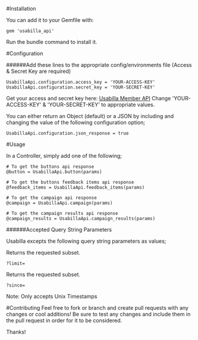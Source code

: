 #Installation

You can add it to your Gemfile with:
```
gem 'usabilla_api'
```
Run the bundle command to install it.

#Configuration

######Add these lines to the appropriate config/environments file
(Access & Secret Key are required)
```
UsabillaApi.configuration.access_key = 'YOUR-ACCESS-KEY'
UsabillaApi.configuration.secret_key = 'YOUR-SECRET-KEY'
```
Get your access and secret key here: [Usabilla Member API](https://usabilla.com/member/api)
Change 'YOUR-ACCESS-KEY' & 'YOUR-SECRET-KEY' to appropriate values.

You can either return an Object (default) or a JSON by including and changing the value of the following configuration option;
```
UsabillaApi.configuration.json_response = true
```

#Usage

In a Controller, simply add one of the following;
```
# To get the buttons api response
@button = UsabillaApi.button(params)

# To get the buttons feedback items api response
@feedback_items = UsabillaApi.feedback_items(params)

# To get the campaign api response
@campaign = UsabillaApi.campaign(params)

# To get the campaign results api response
@campaign_results = UsabillaApi.campaign_results(params)
```

######Accepted Query String Parameters

Usabilla excepts the following query string parameters as values;

Returns the requested subset.
```
?limit=
```
Returns the requested subset.
```
?since= 
```
Note: Only accepts Unix Timestamps

#Contributing
Feel free to fork or branch and create pull requests with any changes or cool additions!
Be sure to test any changes and include them in the pull request in order for it to be considered.

Thanks!
